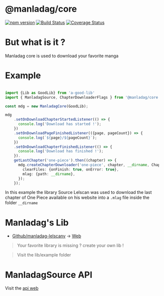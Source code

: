 # @manladag/core
  [![npm version](https://badge.fury.io/js/@manladag%2Fcore.svg)](https://www.npmjs.com/package/@manladag/core)
  [![Build Status](https://app.travis-ci.com/Zepoze/manladag-core.svg?branch=main)](https://app.travis-ci.com/Zepoze/manladag-core)
  [![Coverage Status](https://coveralls.io/repos/github/Zepoze/manladag-core/badge.svg?branch=main)](https://coveralls.io/github/Zepoze/manladag-core?branch=main)
# But what is it ?
Manladag core is used to download your favorite manga

# Example

~~~~typescript

import {Lib as GoodLib} from 'a-good-lib'
import { ManladagSource, ChapterDownloaderFlags } from '@manladag/core'

const mdg = new ManladagCore(GoodLib);

mdg
    .setOnDownloadChapterStartedListener(() => {
      console.log('Download has started !');
    })
    .setOnDownloadPageFinishedListener(({page, pageCount}) => {
      console.log(`${page}/${pageCount}`);
    })
    .setOnDownloadChapterFinishedListener(() => {
      console.log('Download has finished !');
    }).
    getLastChapter('one-piece').then((chapter) => {
      mdg.createChapterDownloader('one-piece', chapter, __dirname, ChapterDownloaderFlags.INIT.AUTO_START, {
        clearFiles: {onFinish: true, onError: true},
        mlag: {path: __dirname},
      });
    });

~~~~

In this example the library Source Lelscan was used to download the last chapter of One Piece available on his website into a `.mlag` file inside the folder `__dirname` 



# Manladag's Lib



- [Github/manladag-lelscanv](https://github.com/Zepoze/manladag-lelscanv) -> [Web](https://lelscanv.com/)

>Your favorite library is missing ? create your own lib !

>Visit the lib/example folder



# ManladagSource API
Visit the [api web][1]


[1]: https://manladag.surge.sh
